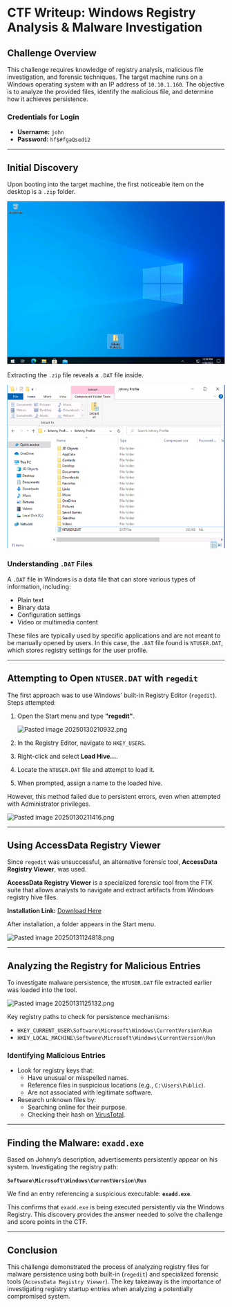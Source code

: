 # CTF Writeup: Windows Registry Analysis & Malware Investigation


## Challenge Overview
This challenge requires knowledge of registry analysis, malicious file investigation, and forensic techniques. The target machine runs on a Windows operating system with an IP address of `10.10.1.160`. The objective is to analyze the provided files, identify the malicious file, and determine how it achieves persistence.

### **Credentials for Login**
- **Username:** `john`
- **Password:** `hf$#fgaQsed12`

---
## Initial Discovery
Upon booting into the target machine, the first noticeable item on the desktop is a `.zip` folder.

![path](Pasted_image_20250130203934.png)

Extracting the `.zip` file reveals a `.DAT` file inside.

![Pasted image 20250130204601.png](Pasted_image_20250130204601.png)

### **Understanding `.DAT` Files**
A `.DAT` file in Windows is a data file that can store various types of information, including:
- Plain text
- Binary data
- Configuration settings
- Video or multimedia content

These files are typically used by specific applications and are not meant to be manually opened by users. In this case, the `.DAT` file found is `NTUSER.DAT`, which stores registry settings for the user profile.

---
## **Attempting to Open `NTUSER.DAT` with `regedit`**
The first approach was to use Windows' built-in Registry Editor (`regedit`). Steps attempted:

1. Open the Start menu and type **"regedit"**.

   ![Pasted image 20250130210932.png](./images/Pasted_image_20250130210932.png)

2. In the Registry Editor, navigate to `HKEY_USERS`.
3. Right-click and select **Load Hive...**.
4. Locate the `NTUSER.DAT` file and attempt to load it.
5. When prompted, assign a name to the loaded hive.

However, this method failed due to persistent errors, even when attempted with Administrator privileges.

![Pasted image 20250130211416.png](./images/Pasted_image_20250130211416.png)

---
## **Using AccessData Registry Viewer**
Since `regedit` was unsuccessful, an alternative forensic tool, **AccessData Registry Viewer**, was used.

**AccessData Registry Viewer** is a specialized forensic tool from the FTK suite that allows analysts to navigate and extract artifacts from Windows registry hive files.

**Installation Link:** [Download Here](https://accessdata-registry-viewer.software.informer.com/download/)

After installation, a folder appears in the Start menu.

![Pasted image 20250131124818.png](./images/Pasted_image_20250131124818.png)

---
## **Analyzing the Registry for Malicious Entries**
To investigate malware persistence, the `NTUSER.DAT` file extracted earlier was loaded into the tool.

![Pasted image 20250131125132.png](./images/Pasted_image_20250131125132.png)

Key registry paths to check for persistence mechanisms:
- `HKEY_CURRENT_USER\Software\Microsoft\Windows\CurrentVersion\Run`
- `HKEY_LOCAL_MACHINE\Software\Microsoft\Windows\CurrentVersion\Run`

### **Identifying Malicious Entries**
- Look for registry keys that:
  - Have unusual or misspelled names.
  - Reference files in suspicious locations (e.g., `C:\Users\Public`).
  - Are not associated with legitimate software.
- Research unknown files by:
  - Searching online for their purpose.
  - Checking their hash on [VirusTotal](https://www.virustotal.com/).

---
## **Finding the Malware: `exadd.exe`**
Based on Johnny’s description, advertisements persistently appear on his system. Investigating the registry path:

**`Software\Microsoft\Windows\CurrentVersion\Run`**

We find an entry referencing a suspicious executable: **`exadd.exe`**.

This confirms that `exadd.exe` is being executed persistently via the Windows Registry. This discovery provides the answer needed to solve the challenge and score points in the CTF.

---
## **Conclusion**
This challenge demonstrated the process of analyzing registry files for malware persistence using both built-in (`regedit`) and specialized forensic tools (`AccessData Registry Viewer`). The key takeaway is the importance of investigating registry startup entries when analyzing a potentially compromised system.

